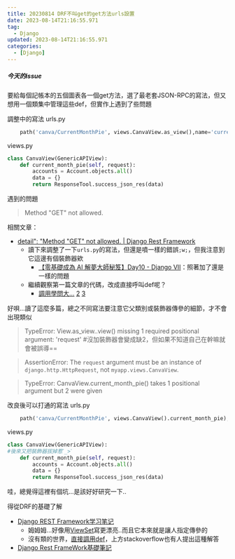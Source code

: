 ```yaml
---
title: 20230814 DRF不叫get的get方法urls設置
date: 2023-08-14T21:16:55.971
tag:
  - Django
updated: 2023-08-14T21:16:55.971
categories:
  - [Django]
---
```

##### 今天的issue
要給每個記帳本的五個圖表各一個get方法，選了最老套JSON-RPC的寫法，但又想用一個類集中管理這些def，但實作上遇到了些問題

調整中的寫法
urls.py
```py
    path('canva/CurrentMonthPie', views.CanvaView.as_view(),name='current_month_pie'),
```
views.py
```py
class CanvaView(GenericAPIView):
    def current_month_pie(self, request):
        accounts = Account.objects.all()
        data = {}
        return ResponseTool.success_json_res(data)
```
遇到的問題
>Method \"GET\" not allowed.

相關文章：
- [detail": "Method \"GET\" not allowed. | Django Rest Framework](https://stackoverflow.com/questions/75179072/detail-method-get-not-allowed-django-rest-framework)
  - 讀下來調整了一下`urls.py`的寫法，但還是噴一樣的錯誤`;w;`，但我注意到它這邊有個裝飾器欸
    - [【零基礎成為 AI 解夢大師秘笈】Day10 - Django VII](https://ithelp.ithome.com.tw/articles/10244040)：照著加了還是一樣的問題
  - 繼續觀察第一篇文章的代碼，改成直接呼叫def呢？
    - [調用學問大...](https://stackoverflow.com/questions/45720065/django-missing-1-required-positional-argument-request) [2](https://stackoverflow.com/questions/71838282/the-request-argument-must-be-an-instance-of-django-http-httprequest-not-bu) [3](https://stackoverflow.com/questions/64220053/how-to-convert-a-django-rest-framework-request-object-with-data-to-a-django-http)

好唄...讀了這麼多篇，總之不同寫法要注意它父類別或裝飾器傳參的細節，才不會出現類似
>TypeError: View.as_view.<locals>.view() missing 1 required positional argument: 'request' #沒加裝飾器會變成缺2，但如果不知道自己在幹嘛就會被誤導==

>AssertionError: The `request` argument must be an instance of `django.http.HttpRequest`, not `myapp.views.CanvaView`.

>TypeError: CanvaView.current_month_pie() takes 1 positional argument but 2 were given

改良後可以打通的寫法
urls.py
```py
    path('canva/CurrentMonthPie', views.CanvaView().current_month_pie), # CanvaView()表這個物件本身，這樣才能正確調用到def，不然它會說它找不到 沒有這個成員
```
views.py
```py
class CanvaView(GenericAPIView):
#後來又把裝飾器拔掉惹ˊ_>ˋ
    def current_month_pie(self, request):
        accounts = Account.objects.all()
        data = {}
        return ResponseTool.success_json_res(data)
```
哇，總覺得這裡有個坑...是該好好研究一下..

得從DRF的基礎了解
- [Django REST Framework学习笔记](https://zhuanlan.zhihu.com/p/44379108)
  - 姆姆姆...好像用[ViewSet](https://blog.csdn.net/weixin_43661701/article/details/111880470)寫更漂亮..而且它本來就是讓人指定傳參的
  - 沒有類的世界，[直接調用def](https://zhuanlan.zhihu.com/p/35348643)，上方stackoverflow也有人提出這種解答
- [Django Rest FrameWork基礎筆記](https://hackmd.io/@_FqBW8dGS8a5ZqhdMwvpuA/H1gZmMGzv)